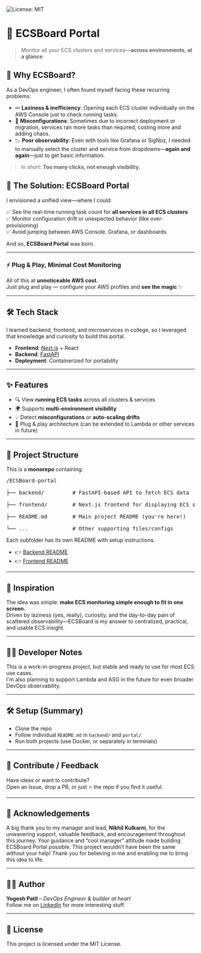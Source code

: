 ![License: MIT](https://img.shields.io/badge/License-MIT-yellow.svg)

# 💓 ECSBoard Portal


> Monitor all your ECS clusters and services—**across environments, at a glance**.



## 🧠 Why ECSBoard?

As a DevOps engineer, I often found myself facing these recurring problems:

- 💤 **Laziness & inefficiency**: Opening each ECS cluster individually on the AWS Console just to check running tasks.
- 🔁 **Misconfigurations**: Sometimes due to incorrect deployment or migration, services ran more tasks than required, costing more and adding chaos.
- 📉 **Poor observability**: Even with tools like Grafana or SigNoz, I needed to manually select the cluster and service from dropdowns—**again and again**—just to get basic information.

> In short: **Too many clicks, not enough visibility.**

## 🚀 The Solution: ECSBoard Portal

I envisioned a unified view—where I could:

✅ See the real-time running task count for **all services in all ECS clusters**  
✅ Monitor configuration drift or unexpected behavior (like over-provisioning)  
✅ Avoid jumping between AWS Console, Grafana, or dashboards  

And so, **ECSBoard Portal** was born.

---

### ⚡ Plug & Play, Minimal Cost Monitoring

All of this at **unnoticeable AWS cost**.  
Just plug and play — configure your AWS profiles and **see the magic** ✨

---


## 🛠️ Tech Stack

I learned backend, frontend, and microservices in college, so I leveraged that knowledge and curiosity to build this portal.

- **Frontend**: [Next.js](https://nextjs.org/) + React
- **Backend**: [FastAPI](https://fastapi.tiangolo.com/)
- **Deployment**: Containerized for portability

---

## ✨ Features

- 🔍 View **running ECS tasks** across all clusters & services
- 🌍 Supports **multi-environment visibility**
- 💡 Detect **misconfigurations** or **auto-scaling drifts**
- 🧩 Plug & play architecture (can be extended to Lambda or other services in future)

---

## 📂 Project Structure

This is a **monorepo** containing:
<pre>
/ECSBoard-portal<br>
├── backend/         # FastAPI-based API to fetch ECS data<br>
├── frontend/        # Next.js frontend for displaying ECS status<br>
├── README.md        # Main project README (you're here!)<br>
└── ...              # Other supporting files/configs
</pre>


Each subfolder has its own README with setup instructions.

- 👉 [Backend README](./backend/README.md)
- 👉 [Frontend README](./fronend/README.md)

---

## 💭 Inspiration

The idea was simple: **make ECS monitoring simple enough to fit in one screen.**  
Driven by laziness (yes, really), curiosity, and the day-to-day pain of scattered observability—ECSBoard is my answer to centralized, practical, and usable ECS insight.

---

## 👨‍💻 Developer Notes

This is a work-in-progress project, but stable and ready to use for most ECS use cases.  
I'm also planning to support Lambda and ASG in the future for even broader DevOps observability.

---

## 🛠️ Setup (Summary)

- Clone the repo
- Follow individual `README.md` in `backend/` and `portal/`
- Run both projects (use Docker, or separately in terminals)

---

## 🙌 Contribute / Feedback

Have ideas or want to contribute?  
Open an issue, drop a PR, or just ⭐ the repo if you find it useful.

---

## 🙏 Acknowledgements

A big thank you to my manager and lead, **Nikhil Kulkarni**, for the unwavering support, valuable feedback, and encouragement throughout this journey.
Your guidance and “cool manager” attitude made building ECSBoard Portal possible. This project wouldn’t have been the same without your help!
Thank you for believing in me and enabling me to bring this idea to life.  


---
## 🧑‍🚀 Author

**Yogesh Patil** – *DevOps Engineer & builder at heart*  
Follow me on [LinkedIn](https://www.linkedin.com/in/yogeshp-dev) for more interesting stuff.

---

## 📃 License

This project is licensed under the MIT License.
